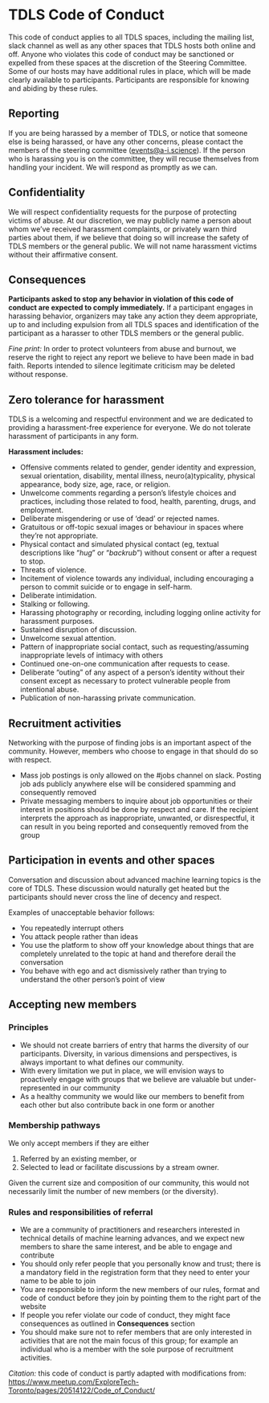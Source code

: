 
# TDLS Code of Conduct

This code of conduct applies to all TDLS spaces, including the mailing list, slack channel as well as any other spaces that TDLS hosts both online and off. Anyone who violates this code of conduct may be sanctioned or expelled from these spaces at the discretion of the Steering Committee. Some of our hosts may have additional rules in place, which will be made clearly available to participants. Participants are responsible for knowing and abiding by these rules.

## Reporting

If you are being harassed by a member of TDLS, or notice that someone else is being harassed, or have any other concerns, please contact the members of the steering committee (events@a-i.science). If the person who is harassing you is on the committee, they will recuse themselves from handling your incident. We will respond as promptly as we can.

## Confidentiality

We will respect confidentiality requests for the purpose of protecting victims of abuse. At our discretion, we may publicly name a person about whom we’ve received harassment complaints, or privately warn third parties about them, if we believe that doing so will increase the safety of TDLS members or the general public. We will not name harassment victims without their affirmative consent.

## Consequences

**Participants asked to stop any behavior in violation of this code of conduct are expected to comply immediately.** If a participant engages in harassing behavior, organizers may take any action they deem appropriate, up to and including expulsion from all TDLS spaces and identification of the participant as a harasser to other TDLS members or the general public.

_Fine print:_ In order to protect volunteers from abuse and burnout, we reserve the right to reject any report we believe to have been made in bad faith. Reports intended to silence legitimate criticism may be deleted without response.

## Zero tolerance for harassment

TDLS is a welcoming and respectful environment and we are dedicated to providing a harassment-free experience for everyone. We do not tolerate harassment of participants in any form.

**Harassment includes:**

*   Offensive comments related to gender, gender identity and expression, sexual orientation, disability, mental illness, neuro(a)typicality, physical appearance, body size, age, race, or religion.
*   Unwelcome comments regarding a person’s lifestyle choices and practices, including those related to food, health, parenting, drugs, and employment.
*   Deliberate misgendering or use of ‘dead’ or rejected names.
*   Gratuitous or off-topic sexual images or behaviour in spaces where they’re not appropriate.
*   Physical contact and simulated physical contact (eg, textual descriptions like “*hug*” or “*backrub*”) without consent or after a request to stop.
*   Threats of violence.
*   Incitement of violence towards any individual, including encouraging a person to commit suicide or to engage in self-harm.
*   Deliberate intimidation.
*   Stalking or following.
*   Harassing photography or recording, including logging online activity for harassment purposes.
*   Sustained disruption of discussion.
*   Unwelcome sexual attention.
*   Pattern of inappropriate social contact, such as requesting/assuming inappropriate levels of intimacy with others
*   Continued one-on-one communication after requests to cease.
*   Deliberate “outing” of any aspect of a person’s identity without their consent except as necessary to protect vulnerable people from intentional abuse.
*   Publication of non-harassing private communication.

## Recruitment activities

Networking with the purpose of finding jobs is an important aspect of the community. However, members who choose to engage in that should do so with respect.

*   Mass job postings is only allowed on the #jobs channel on slack. Posting job ads publicly anywhere else will be considered spamming and consequently removed
*   Private messaging members to inquire about job opportunities or their interest in positions should be done by respect and care. If the recipient interprets the approach as inappropriate, unwanted, or disrespectful, it can result in you being reported and consequently removed from the group

## Participation in events and other spaces

Conversation and discussion about advanced machine learning topics is the core of TDLS. These discussion would naturally get heated but the participants should never cross the line of decency and respect.

Examples of unacceptable behavior follows:

*   You repeatedly interrupt others
*   You attack people rather than ideas
*   You use the platform to show off your knowledge about things that are completely unrelated to the topic at hand and therefore derail the conversation
*   You behave with ego and act dismissively rather than trying to understand the other person’s point of view

## Accepting new members

### Principles

*   We should not create barriers of entry that harms the diversity of our participants. Diversity, in various dimensions and perspectives, is always important to what defines our community.
*   With every limitation we put in place, we will envision ways to proactively engage with groups that we believe are valuable but under-represented in our community
*   As a healthy community we would like our members to benefit from each other but also contribute back in one form or another

### Membership pathways

We only accept members if they are either

1. Referred by an existing member, or 
2. Selected to lead or facilitate discussions by a stream owner.

Given the current size and composition of our community, this would not necessarily limit the number of new members (or the diversity).

### Rules and responsibilities of referral

*  We are a community of practitioners and researchers interested in technical details of machine learning advances, and we expect new members to share the same interest, and be able to engage and contribute 
*  You should only refer people that you personally know and trust; there is a mandatory field in the registration form that they need to enter your name to be able to join
*  You are responsible to inform the new members of our rules, format and code of conduct before they join by pointing them to the right part of the website
*  If people you refer violate our code of conduct, they might face consequences as outlined in **Consequences** section 
*  You should make sure not to refer members that are only interested in activities that are not the main focus of this group; for example an individual who is a member with the sole purpose of recruitment activities.

*Citation:* this code of conduct is partly adapted with modifications from: https://www.meetup.com/ExploreTech-Toronto/pages/20514122/Code_of_Conduct/
